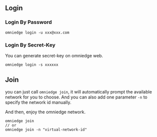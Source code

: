 ##    

## Login

### Login By Password

```shell
omniedge login -u xxx@xxx.com
```

### Login By Secret-Key

You can generate secret-key on omniedge web.

```shell
omniedge login -s xxxxxx
```

## Join

you can just call `omniedge join`, it will automatically prompt 
the available network for you to choose. And you can 
also add one parameter `-n` to specify the network id manually.

And then, enjoy the omniedge network.

```shell
omniedge join 
// or
omniedge join -n "virtual-network-id" 
```